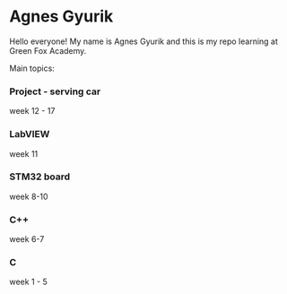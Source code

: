 # Agnes Gyurik

Hello everyone! My name is Agnes Gyurik and this is my repo learning at Green Fox Academy. 


Main topics: 

### Project - serving car
 week 12 - 17
 
### LabVIEW
week 11

### STM32 board
week 8-10

### C++
week 6-7

### C
week 1 - 5
